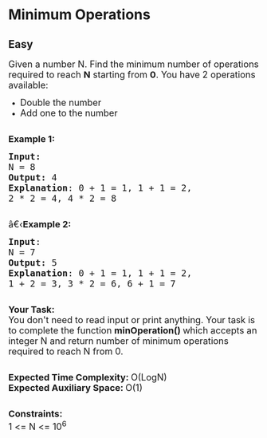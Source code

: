 # Minimum Operations
## Easy 
<div class="problem-statement">
                <p></p><p><span style="font-size:18px">Given a number N.&nbsp;Find the minimum number of operations required to reach <strong>N</strong>&nbsp;starting from <strong>0</strong>. You have 2 operations available:</span></p>

<ul>
	<li><span style="font-size:18px">Double the number </span></li>
	<li><span style="font-size:18px">Add one to the number</span></li>
</ul>

<p><br>
<span style="font-size:18px"><strong>Example 1:</strong></span></p>

<pre style="position: relative;"><span style="font-size:18px"><strong>Input:</strong>
N = 8
<strong>Output:</strong> 4
<strong>Explanation</strong>: 0 + 1 = 1, 1 + 1 = 2,
2 * 2 = 4, 4 * 2 = 8
</span><div class="open_grepper_editor" title="Edit &amp; Save To Grepper"></div></pre>

<p><br>
<span style="font-size:18px">â€‹<strong>Example 2:</strong></span></p>

<pre style="position: relative;"><span style="font-size:18px"><strong>Input</strong>: 
N = 7
<strong>Output:</strong> 5
<strong>Explanation</strong>: 0 + 1 = 1, 1 + 1 = 2,
1 + 2 = 3, 3 * 2 = 6, 6 + 1 = 7
</span><div class="open_grepper_editor" title="Edit &amp; Save To Grepper"></div></pre>

<p><br>
<span style="font-size:18px"><strong>Your Task:</strong><br>
You don't need to read input or print anything. Your task is to complete the function&nbsp;<strong>minOperation()&nbsp;</strong>which accepts an integer N and return number of minimum operations required to reach N from 0.</span></p>

<p><br>
<span style="font-size:18px"><strong>Expected Time Complexity:&nbsp;</strong>O(LogN)<br>
<strong>Expected Auxiliary Space:&nbsp;</strong>O(1)</span></p>

<p><br>
<span style="font-size:18px"><strong>Constraints:</strong><br>
1 &lt;= N&nbsp;&lt;= 10<sup>6</sup></span></p>
 <p></p>
            </div>